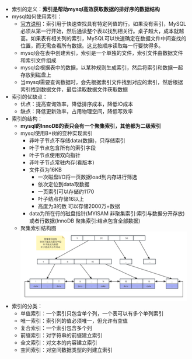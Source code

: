 * 索引的定义：**索引是帮助mysql高效获取数据的排好序的数据结构**
* mysql如何使用索引：
  * [官方说明](https://dev.mysql.com/doc/refman/8.0/en/mysql-indexes.html)：索引用于快速查找具有特定列值的行。如果没有索引，MySQL必须从第一行开始，然后通读整个表以找到相关行。桌子越大，成本就越高。如果表有相关列的索引，MySQL可以快速确定在数据文件中间查找的位置，而无需查看所有数据。这比按顺序读取每一行要快得多。
  * mysql会在表中创建索引，索引是一个单独的文件，索引文件由数据文件和索引文件组成
  * mysql会根据表中的数据，以某种规则生成索引，然后将索引和数据一起存放到磁盘上
  * 当mysql需要查询数据时，会先根据索引文件找到对应的索引，然后根据索引找到数据文件，最后读取数据文件获取数据
* 索引的优缺点：
  * 优点：提高查询效率，降低排序成本，降低IO成本
  * 缺点：降低更新效率，占用物理空间，降低写效率
* 索引的结构：
  * **mysql的InnoDB的表只会有一个聚集索引，其他都为二级索引**
  * mysql使用B+树的变种实现索引 
    * 非叶子节点不存储data(数据)，只存储索引
    * 叶子节点包含所有的索引字段
    * 叶子节点使用双向指针
    * 非叶子节点常驻内存(看版本)
    * 文件页为16KB
      * 一次磁盘I/O将一页数据load到内存进行筛选
      * 依次定位到data取数据
      * 一页索引可以存储约1170
      * 叶子结点存储16以上
      * 高度为3的数 可以存储2000万+数据
    * data为所在行的磁盘指针(MYISAM 非聚集索引:索引与数据分开存放)或者行数据(InnoDB 聚集索引:结点包含全部数据)
  * 聚集索引结构图
    ![聚集索引结构](./image/聚集索引结构.png)
* 索引的分类：
  * 单值索引：一个索引只包含单个列，一个表可以有多个单列索引
  * 唯一索引：索引列的值必须唯一，但允许有空值
  * 复合索引：一个索引包含多个列
  * 前缀索引：对字符串的前缀建立索引
  * 全文索引：对文本的内容建立索引
  * 空间索引：对空间数据类型的列建立索引